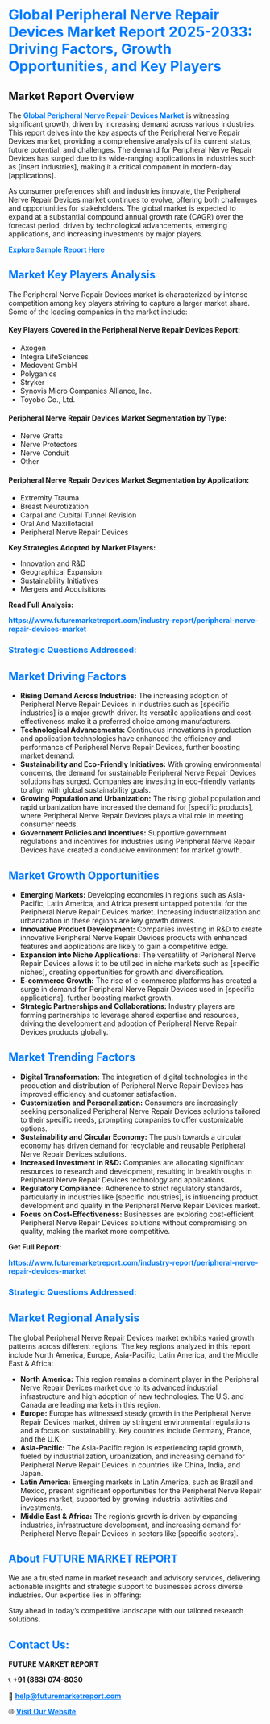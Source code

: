 <h1 style="color: #007BFF;">Global Peripheral Nerve Repair Devices Market Report 2025-2033: Driving Factors, Growth Opportunities, and Key Players</h1>

<section id="overview">
<h2>Market Report Overview</h2>
<p>The <a href="https://www.futuremarketreport.com/industry-report/peripheral-nerve-repair-devices-market" style="color: #007BFF; text-decoration: none;"><strong>Global Peripheral Nerve Repair Devices Market</strong></a> is witnessing significant growth, driven by increasing demand across various industries. This report delves into the key aspects of the Peripheral Nerve Repair Devices market, providing a comprehensive analysis of its current status, future potential, and challenges. The demand for Peripheral Nerve Repair Devices has surged due to its wide-ranging applications in industries such as [insert industries], making it a critical component in modern-day [applications].</p>
<p>As consumer preferences shift and industries innovate, the Peripheral Nerve Repair Devices market continues to evolve, offering both challenges and opportunities for stakeholders. The global market is expected to expand at a substantial compound annual growth rate (CAGR) over the forecast period, driven by technological advancements, emerging applications, and increasing investments by major players.</p>
</section>

<section id="overview">
<p><a href="https://www.futuremarketreport.com/request-sample/reportId=120503" style="color: #007BFF; text-decoration: none;"><strong>Explore Sample Report Here</strong></a></p>
</section>

<section id="key-players">
<h2 style="color: #007BFF;">Market Key Players Analysis</h2>
<p>The Peripheral Nerve Repair Devices market is characterized by intense competition among key players striving to capture a larger market share. Some of the leading companies in the market include:</p>
<h4>Key Players Covered in the Peripheral Nerve Repair Devices Report:</h4>
<ul><li>Axogen</li><li>Integra LifeSciences</li><li>Medovent GmbH</li><li>Polyganics</li><li>Stryker</li><li>Synovis Micro Companies Alliance, Inc.</li><li>Toyobo Co., Ltd.</li></ul>
<h4>Peripheral Nerve Repair Devices Market Segmentation by Type:</h4>
<ul><li>Nerve Grafts</li><li>Nerve Protectors</li><li>Nerve Conduit</li><li>Other</li></ul>

<h4>Peripheral Nerve Repair Devices Market Segmentation by Application:</h4>
<ul><li>Extremity Trauma</li><li>Breast Neurotization</li><li>Carpal and Cubital Tunnel Revision</li><li>Oral And Maxillofacial</li><li>Peripheral Nerve Repair Devices</li></ul>
<p><strong>Key Strategies Adopted by Market Players:</strong></p>
<ul>
<li>Innovation and R&D</li>
<li>Geographical Expansion</li>
<li>Sustainability Initiatives</li>
<li>Mergers and Acquisitions</li>
</ul>
</section>

<section>
<p><strong>Read Full Analysis: </strong></p><a href="https://www.futuremarketreport.com/industry-report/peripheral-nerve-repair-devices-market" style="color: #007BFF; text-decoration: none;"><strong>https://www.futuremarketreport.com/industry-report/peripheral-nerve-repair-devices-market</strong></a>
<h3 style="color: #007BFF;">Strategic Questions Addressed:</h3>
</section>

<section id="driving-factors">
<h2 style="color: #007BFF;">Market Driving Factors</h2>
<ul>
<li><strong>Rising Demand Across Industries:</strong> The increasing adoption of Peripheral Nerve Repair Devices in industries such as [specific industries] is a major growth driver. Its versatile applications and cost-effectiveness make it a preferred choice among manufacturers.</li>
<li><strong>Technological Advancements:</strong> Continuous innovations in production and application technologies have enhanced the efficiency and performance of Peripheral Nerve Repair Devices, further boosting market demand.</li>
<li><strong>Sustainability and Eco-Friendly Initiatives:</strong> With growing environmental concerns, the demand for sustainable Peripheral Nerve Repair Devices solutions has surged. Companies are investing in eco-friendly variants to align with global sustainability goals.</li>
<li><strong>Growing Population and Urbanization:</strong> The rising global population and rapid urbanization have increased the demand for [specific products], where Peripheral Nerve Repair Devices plays a vital role in meeting consumer needs.</li>
<li><strong>Government Policies and Incentives:</strong> Supportive government regulations and incentives for industries using Peripheral Nerve Repair Devices have created a conducive environment for market growth.</li>
</ul>
</section>

<section id="growth-opportunities">
<h2 style="color: #007BFF;">Market Growth Opportunities</h2>
<ul>
<li><strong>Emerging Markets:</strong> Developing economies in regions such as Asia-Pacific, Latin America, and Africa present untapped potential for the Peripheral Nerve Repair Devices market. Increasing industrialization and urbanization in these regions are key growth drivers.</li>
<li><strong>Innovative Product Development:</strong> Companies investing in R&D to create innovative Peripheral Nerve Repair Devices products with enhanced features and applications are likely to gain a competitive edge.</li>
<li><strong>Expansion into Niche Applications:</strong> The versatility of Peripheral Nerve Repair Devices allows it to be utilized in niche markets such as [specific niches], creating opportunities for growth and diversification.</li>
<li><strong>E-commerce Growth:</strong> The rise of e-commerce platforms has created a surge in demand for Peripheral Nerve Repair Devices used in [specific applications], further boosting market growth.</li>
<li><strong>Strategic Partnerships and Collaborations:</strong> Industry players are forming partnerships to leverage shared expertise and resources, driving the development and adoption of Peripheral Nerve Repair Devices products globally.</li>
</ul>
</section>

<section id="trending-factors">
<h2 style="color: #007BFF;">Market Trending Factors</h2>
<ul>
<li><strong>Digital Transformation:</strong> The integration of digital technologies in the production and distribution of Peripheral Nerve Repair Devices has improved efficiency and customer satisfaction.</li>
<li><strong>Customization and Personalization:</strong> Consumers are increasingly seeking personalized Peripheral Nerve Repair Devices solutions tailored to their specific needs, prompting companies to offer customizable options.</li>
<li><strong>Sustainability and Circular Economy:</strong> The push towards a circular economy has driven demand for recyclable and reusable Peripheral Nerve Repair Devices solutions.</li>
<li><strong>Increased Investment in R&D:</strong> Companies are allocating significant resources to research and development, resulting in breakthroughs in Peripheral Nerve Repair Devices technology and applications.</li>
<li><strong>Regulatory Compliance:</strong> Adherence to strict regulatory standards, particularly in industries like [specific industries], is influencing product development and quality in the Peripheral Nerve Repair Devices market.</li>
<li><strong>Focus on Cost-Effectiveness:</strong> Businesses are exploring cost-efficient Peripheral Nerve Repair Devices solutions without compromising on quality, making the market more competitive.</li>
</ul>
</section>

<section>
<p><strong>Get Full Report: </strong></p><a href="https://www.futuremarketreport.com/industry-report/peripheral-nerve-repair-devices-market" style="color: #007BFF; text-decoration: none;"><strong>https://www.futuremarketreport.com/industry-report/peripheral-nerve-repair-devices-market</strong></a>
<h3 style="color: #007BFF;">Strategic Questions Addressed:</h3>
</section>


<section id="regional-analysis">
<h2 style="color: #007BFF;">Market Regional Analysis</h2>
<p>The global Peripheral Nerve Repair Devices market exhibits varied growth patterns across different regions. The key regions analyzed in this report include North America, Europe, Asia-Pacific, Latin America, and the Middle East & Africa:</p>
<ul>
<li><strong>North America:</strong> This region remains a dominant player in the Peripheral Nerve Repair Devices market due to its advanced industrial infrastructure and high adoption of new technologies. The U.S. and Canada are leading markets in this region.</li>
<li><strong>Europe:</strong> Europe has witnessed steady growth in the Peripheral Nerve Repair Devices market, driven by stringent environmental regulations and a focus on sustainability. Key countries include Germany, France, and the U.K.</li>
<li><strong>Asia-Pacific:</strong> The Asia-Pacific region is experiencing rapid growth, fueled by industrialization, urbanization, and increasing demand for Peripheral Nerve Repair Devices in countries like China, India, and Japan.</li>
<li><strong>Latin America:</strong> Emerging markets in Latin America, such as Brazil and Mexico, present significant opportunities for the Peripheral Nerve Repair Devices market, supported by growing industrial activities and investments.</li>
<li><strong>Middle East & Africa:</strong> The region’s growth is driven by expanding industries, infrastructure development, and increasing demand for Peripheral Nerve Repair Devices in sectors like [specific sectors].</li>
</ul>
</section>

<footer>
<h2 style="color: #007BFF;">About FUTURE MARKET REPORT</h2>
<p>We are a trusted name in market research and advisory services, delivering actionable insights and strategic support to businesses across diverse industries. Our expertise lies in offering:</p>

<p>Stay ahead in today’s competitive landscape with our tailored research solutions.</p>

<h2 style="color: #007BFF;">Contact Us:</h2>
<p><strong>FUTURE MARKET REPORT</strong></p>
<p>📞 <strong>+91 (883) 074-8030</strong></p>
<p>📧 <strong><a href="mailto:help@futuremarketreport.com" style="color: #007BFF;">help@futuremarketreport.com</a></strong></p>
<p>🌐 <strong><a href="https://www.futuremarketreport.com/" style="color: #007BFF;">Visit Our Website</a></strong></p>
</footer>